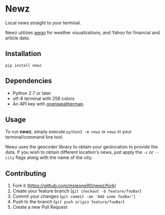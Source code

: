 # Newz
Local news straight to your terminal. 

Newz utilizes [wego](https://github.com/schachmat/wego) for weather visualizations, and Yahoo for financial and article data.

## Installation
`pip install newz`

## Dependencies
  * Python 2.7 or later
  * utf-8 terminal with 256 colors
  * An API key with [openweathermap](https://home.openweathermap.org/users/sign_up).

## Usage
To run **newz**, simply execute `python3 -m newz` or `newz` in your terminal/command line tool.

Newz uses the geocoder library to obtain your geolocation to provide the data. If you wish to obtain different location's news, just apply the `-c` or `--city` flags along with the name of the city.

## Contributing

1. Fork it (<https://github.com/msleone90/newz/fork>)
2. Create your feature branch (`git checkout -b feature/fooBar`)
3. Commit your changes (`git commit -am 'Add some fooBar'`)
4. Push to the branch (`git push origin feature/fooBar`)
5. Create a new Pull Request